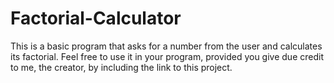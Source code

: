 # Factorial-Calculator
This is a basic program that asks for a number from the user and calculates its factorial. Feel free to use it in your program, provided you give due credit to me, the creator, by including the link to this project.
